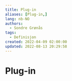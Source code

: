 ```yaml
---
title: Plug-in
aliases: [Plug-in,]
lang: nb-NO
authors:
  - Sondre Grønås
tags:
  - Definisjon
created: 2022-04-09 02:00:00
updated: 2022-08-13 20:29:58
---
```

# Plug-in
